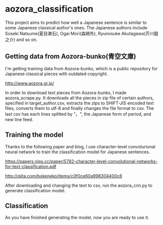 # aozora_classification
This project aims to predict how well a Japanese sentence is similar to some Japanese classical author's ones.
The Japanese authors include Soseki Natsume(夏目漱石), Ogai Mori(森鴎外), Ryunosuke Akutagawa(芥川龍之介) and so on.


## Getting data from Aozora-bunko(青空文庫)
I'm getting training data from Aozora-bunko, which is a public repository for Japanese classical pieces with outdated copyright.

http://www.aozora.gr.jp/

In order to download text pieces from Aozora-bunko, I made aozora_scrape.py.
It downloads all the pieces in zip file of certain authors, specified in target_author.csv, extracts the zips to SHIFT-JIS encoded text files, converts them to utf-8 and finally changes the file format to csv.
The last csv has each lines splitted by "。", the Japanese form of period, and new line feed.


## Training the model
Thanks to the following paper and blog, I use character-level convolurional neural network to train the classification model for Japanese sentences.

https://papers.nips.cc/paper/5782-character-level-convolutional-networks-for-text-classification.pdf

http://qiita.com/bokeneko/items/c0f0ce60a998304400c8

After downloading and changing the text to csv, run the aozora_cnn.py to generate classification model.


## Classification
As you have finished generating the model, now you are ready to use it.
